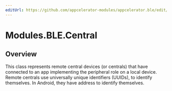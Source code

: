 ```yaml
---
editUrl: https://github.com/appcelerator-modules/appcelerator.ble/edit/master/apidoc/Central.yml
---
```

# Modules.BLE.Central

<TypeHeader/>

## Overview

This class represents remote central devices (or centrals) that have connected to an
app implementing the peripheral role on a local device. Remote centrals use universally unique
identifiers (UUIDs), to identify themselves. In Android, they have address to identify themselves.

<ApiDocs/>
